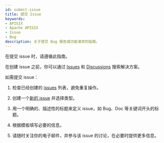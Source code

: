 ```yaml
---
id: submit-issue
title: 提交 Issue
keywords:
- APISIX
- Apache APISIX
- Issue
- Bug
description: 关于提交 Bug 报告或功能请求的指南。
---
```


在提交 issue 时，请遵循此指南。

在创建 issue 之前，你可以通过 [Issues](https://github.com/apache/apisix/issues) 和 [Discussions](https://github.com/apache/apisix/discussions) 搜索解决方案。

如需提交 issue：

1. 检查已经创建的 [issues](https://github.com/apache/apisix/issues) 列表，避免重复操作。

2. 创建一个[新的 issue](https://github.com/apache/apisix/issues/new/choose) 并选择类型。

3. 用一个明确的、描述性的标题来定义 issue，如 Bug、Doc 等关键词开头的标题。

4. 根据模板填写必要的信息。

5. 请随时关注你的电子邮件，并参与该 issue 的讨论，在必要时提供更多信息。
